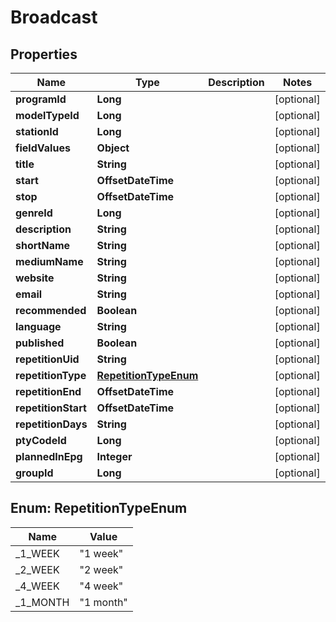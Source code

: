 

# Broadcast


## Properties

| Name | Type | Description | Notes |
|------------ | ------------- | ------------- | -------------|
|**programId** | **Long** |  |  [optional] |
|**modelTypeId** | **Long** |  |  [optional] |
|**stationId** | **Long** |  |  [optional] |
|**fieldValues** | **Object** |  |  [optional] |
|**title** | **String** |  |  [optional] |
|**start** | **OffsetDateTime** |  |  [optional] |
|**stop** | **OffsetDateTime** |  |  [optional] |
|**genreId** | **Long** |  |  [optional] |
|**description** | **String** |  |  [optional] |
|**shortName** | **String** |  |  [optional] |
|**mediumName** | **String** |  |  [optional] |
|**website** | **String** |  |  [optional] |
|**email** | **String** |  |  [optional] |
|**recommended** | **Boolean** |  |  [optional] |
|**language** | **String** |  |  [optional] |
|**published** | **Boolean** |  |  [optional] |
|**repetitionUid** | **String** |  |  [optional] |
|**repetitionType** | [**RepetitionTypeEnum**](#RepetitionTypeEnum) |  |  [optional] |
|**repetitionEnd** | **OffsetDateTime** |  |  [optional] |
|**repetitionStart** | **OffsetDateTime** |  |  [optional] |
|**repetitionDays** | **String** |  |  [optional] |
|**ptyCodeId** | **Long** |  |  [optional] |
|**plannedInEpg** | **Integer** |  |  [optional] |
|**groupId** | **Long** |  |  [optional] |



## Enum: RepetitionTypeEnum

| Name | Value |
|---- | -----|
| _1_WEEK | &quot;1 week&quot; |
| _2_WEEK | &quot;2 week&quot; |
| _4_WEEK | &quot;4 week&quot; |
| _1_MONTH | &quot;1 month&quot; |




